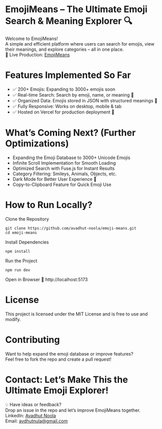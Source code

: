 # EmojiMeans – The Ultimate Emoji Search & Meaning Explorer 🔍
Welcome to EmojiMeans!   
A simple and efficient platform where users can search for emojis, view their meanings, and explore categories – all in one place.  
🔗 Live Production: [EmojiMeans](https://emoji-means.vercel.app/)

# Features Implemented So Far
- ✅ 200+ Emojis: Expanding to 3000+ emojis soon
- ✅ Real-time Search: Search by emoji, name, or meaning 🔎
- ✅ Organized Data: Emojis stored in JSON with structured meanings 📖
- ✅ Fully Responsive: Works on desktop, mobile & tab
- ✅ Hosted on Vercel for production deployment 🚀

# What’s Coming Next? (Further Optimizations)
- Expanding the Emoji Database to 3000+ Unicode Emojis
- Infinite Scroll Implementation for Smooth Loading
- Optimized Search with Fuse.js for Instant Results
- Category Filtering: Smileys, Animals, Objects, etc.
- Dark Mode for Better User Experience 🌙
- Copy-to-Clipboard Feature for Quick Emoji Use

# How to Run Locally?
Clone the Repository
```
git clone https://github.com/avadhut-noola/emoji-means.git
cd emoji-means
```
Install Dependencies
```
npm install
```
Run the Project
```
npm run dev
```
Open in Browser
🔗 http://localhost:5173

# License
This project is licensed under the MIT License and is free to use and modify.

# Contributing
Want to help expand the emoji database or improve features?   
Feel free to fork the repo and create a pull request!

# Contact: Let’s Make This the Ultimate Emoji Explorer!
💡 Have ideas or feedback?  
  Drop an issue in the repo and let’s improve EmojiMeans together.  
  LinkedIn: [Avadhut Noola](https://www.linkedin.com/in/avadhut-noola/)  
  Email: avdhutnula@gmail.com
  
